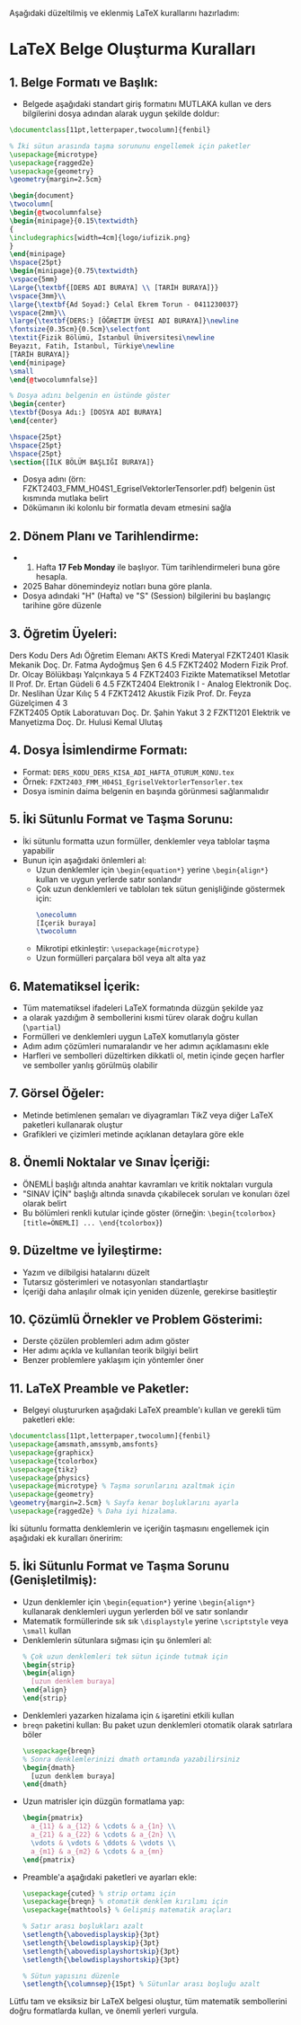 Aşağıdaki düzeltilmiş ve eklenmiş LaTeX kurallarını hazırladım:

# LaTeX Belge Oluşturma Kuralları

## 1. Belge Formatı ve Başlık:
- Belgede aşağıdaki standart giriş formatını MUTLAKA kullan ve ders bilgilerini dosya adından alarak uygun şekilde doldur:

```latex
\documentclass[11pt,letterpaper,twocolumn]{fenbil}

% İki sütun arasında taşma sorununu engellemek için paketler
\usepackage{microtype}
\usepackage{ragged2e}
\usepackage{geometry}
\geometry{margin=2.5cm}

\begin{document}
\twocolumn[
\begin{@twocolumnfalse}
\begin{minipage}{0.15\textwidth}
{
\includegraphics[width=4cm]{logo/iufizik.png}
}
\end{minipage}
\hspace{25pt}
\begin{minipage}{0.75\textwidth}
\vspace{5mm}
\Large{\textbf{[DERS ADI BURAYA] \\ [TARİH BURAYA]}}
\vspace{3mm}\\
\large{\textbf{Ad Soyad:} Celal Ekrem Torun - 0411230037}
\vspace{2mm}\\
\large{\textbf{DERS:} [ÖĞRETIM ÜYESI ADI BURAYA]}\newline
\fontsize{0.35cm}{0.5cm}\selectfont
\textit{Fizik Bölümü, İstanbul Üniversitesi\newline
Beyazıt, Fatih, İstanbul, Türkiye\newline
[TARİH BURAYA]}
\end{minipage}
\small
\end{@twocolumnfalse}]

% Dosya adını belgenin en üstünde göster
\begin{center}
\textbf{Dosya Adı:} [DOSYA ADI BURAYA]
\end{center}

\hspace{25pt}
\hspace{25pt}
\hspace{25pt}
\section{[İLK BÖLÜM BAŞLIĞI BURAYA]}
```

- Dosya adını (örn: FZKT2403_FMM_H04S1_EgriselVektorlerTensorler.pdf) belgenin üst kısmında mutlaka belirt
- Dökümanın iki kolonlu bir formatla devam etmesini sağla

## 2. Dönem Planı ve Tarihlendirme:
- 1. Hafta **17 Feb Monday** ile başlıyor. Tüm tarihlendirmeleri buna göre hesapla.
- 2025 Bahar dönemindeyiz notları buna göre planla.
- Dosya adındaki "H" (Hafta) ve "S" (Session) bilgilerini bu başlangıç tarihine göre düzenle

## 3. Öğretim Üyeleri:
Ders Kodu 	Ders Adı 	Öğretim Elemanı 	AKTS 	Kredi 	Materyal
FZKT2401 	Klasik Mekanik 	Doç. Dr. Fatma Aydoğmuş Şen 	6 	4.5
FZKT2402 	Modern Fizik 	Prof. Dr. Olcay Bölükbaşı Yalçınkaya 	5 	4 
FZKT2403 	Fizikte Matematiksel Metotlar II 	Prof. Dr. Ertan Güdeli 	6 	4.5 
FZKT2404 	Elektronik I - Analog Elektronik 	Doç. Dr. Neslihan Üzar Kılıç 	5 	4 
FZKT2412 	Akustik Fizik 	Prof. Dr. Feyza Güzelçimen 	4 	3 	
FZKT2405 	Optik Laboratuvarı 	Doç. Dr. Şahin Yakut 	3 	2 
FZKT1201 	Elektrik ve Manyetizma 	Doç. Dr. Hulusi Kemal Ulutaş

## 4. Dosya İsimlendirme Formatı:
- Format: `DERS_KODU_DERS_KISA_ADI_HAFTA_OTURUM_KONU.tex`
- Örnek: `FZKT2403_FMM_H04S1_EgriselVektorlerTensorler.tex`
- Dosya isminin daima belgenin en başında görünmesi sağlanmalıdır

## 5. İki Sütunlu Format ve Taşma Sorunu:
- İki sütunlu formatta uzun formüller, denklemler veya tablolar taşma yapabilir
- Bunun için aşağıdaki önlemleri al:
  - Uzun denklemler için `\begin{equation*}` yerine `\begin{align*}` kullan ve uygun yerlerde satır sonlandır
  - Çok uzun denklemleri ve tabloları tek sütun genişliğinde göstermek için:
    ```latex
    \onecolumn
    [İçerik buraya]
    \twocolumn
    ```
  - Mikrotipi etkinleştir: `\usepackage{microtype}`
  - Uzun formülleri parçalara böl veya alt alta yaz

## 6. Matematiksel İçerik:
- Tüm matematiksel ifadeleri LaTeX formatında düzgün şekilde yaz
- a olarak yazdığım ∂ sembollerini kısmi türev olarak doğru kullan (`\partial`)
- Formülleri ve denklemleri uygun LaTeX komutlarıyla göster
- Adım adım çözümleri numaralandır ve her adımın açıklamasını ekle
- Harfleri ve sembolleri düzeltirken dikkatli ol, metin içinde geçen harfler ve semboller yanlış görülmüş olabilir

## 7. Görsel Öğeler:
- Metinde betimlenen şemaları ve diyagramları TikZ veya diğer LaTeX paketleri kullanarak oluştur
- Grafikleri ve çizimleri metinde açıklanan detaylara göre ekle

## 8. Önemli Noktalar ve Sınav İçeriği:
- ÖNEMLİ başlığı altında anahtar kavramları ve kritik noktaları vurgula
- "SINAV İÇİN" başlığı altında sınavda çıkabilecek soruları ve konuları özel olarak belirt
- Bu bölümleri renkli kutular içinde göster (örneğin: `\begin{tcolorbox}[title=ÖNEMLİ] ... \end{tcolorbox}`)

## 9. Düzeltme ve İyileştirme:
- Yazım ve dilbilgisi hatalarını düzelt
- Tutarsız gösterimleri ve notasyonları standartlaştır
- İçeriği daha anlaşılır olmak için yeniden düzenle, gerekirse basitleştir

## 10. Çözümlü Örnekler ve Problem Gösterimi:
- Derste çözülen problemleri adım adım göster
- Her adımı açıkla ve kullanılan teorik bilgiyi belirt
- Benzer problemlere yaklaşım için yöntemler öner

## 11. LaTeX Preamble ve Paketler:
- Belgeyi oluştururken aşağıdaki LaTeX preamble'ı kullan ve gerekli tüm paketleri ekle:

```latex
\documentclass[11pt,letterpaper,twocolumn]{fenbil}
\usepackage{amsmath,amssymb,amsfonts}
\usepackage{graphicx}
\usepackage{tcolorbox}
\usepackage{tikz}
\usepackage{physics}
\usepackage{microtype} % Taşma sorunlarını azaltmak için
\usepackage{geometry}
\geometry{margin=2.5cm} % Sayfa kenar boşluklarını ayarla
\usepackage{ragged2e} % Daha iyi hizalama.
```

İki sütunlu formatta denklemlerin ve içeriğin taşmasını engellemek için aşağıdaki ek kuralları öneririm:

## 5. İki Sütunlu Format ve Taşma Sorunu (Genişletilmiş):

- Uzun denklemler için `\begin{equation*}` yerine `\begin{align*}` kullanarak denklemleri uygun yerlerden böl ve satır sonlandır
- Matematik formüllerinde sık sık `\displaystyle` yerine `\scriptstyle` veya `\small` kullan
- Denklemlerin sütunlara sığması için şu önlemleri al:
  ```latex
  % Çok uzun denklemleri tek sütun içinde tutmak için
  \begin{strip}
  \begin{align}
    [uzun denklem buraya]
  \end{align}
  \end{strip}
  ```
- Denklemleri yazarken hizalama için `&` işaretini etkili kullan
- `breqn` paketini kullan: Bu paket uzun denklemleri otomatik olarak satırlara böler
  ```latex
  \usepackage{breqn}
  % Sonra denklemlerinizi dmath ortamında yazabilirsiniz
  \begin{dmath}
    [uzun denklem buraya]
  \end{dmath}
  ```
- Uzun matrisler için düzgün formatlama yap:
  ```latex
  \begin{pmatrix}
    a_{11} & a_{12} & \cdots & a_{1n} \\
    a_{21} & a_{22} & \cdots & a_{2n} \\
    \vdots & \vdots & \ddots & \vdots \\
    a_{m1} & a_{m2} & \cdots & a_{mn}
  \end{pmatrix}
  ```
- Preamble'a aşağıdaki paketleri ve ayarları ekle:
  ```latex
  \usepackage{cuted} % strip ortamı için
  \usepackage{breqn} % otomatik denklem kırılımı için
  \usepackage{mathtools} % Gelişmiş matematik araçları
  
  % Satır arası boşlukları azalt
  \setlength{\abovedisplayskip}{3pt}
  \setlength{\belowdisplayskip}{3pt}
  \setlength{\abovedisplayshortskip}{3pt}
  \setlength{\belowdisplayshortskip}{3pt}
  
  % Sütun yapısını düzenle
  \setlength{\columnsep}{15pt} % Sütunlar arası boşluğu azalt
  ```
Lütfu tam ve eksiksiz bir LaTeX belgesi oluştur, tüm matematik sembollerini doğru formatlarda kullan, ve önemli yerleri vurgula.